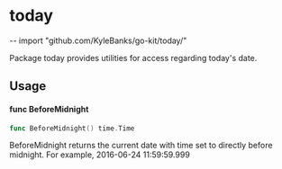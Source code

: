 # today
--
    import "github.com/KyleBanks/go-kit/today/"

Package today provides utilities for access regarding today's date.

## Usage

#### func  BeforeMidnight

```go
func BeforeMidnight() time.Time
```
BeforeMidnight returns the current date with time set to directly before
midnight. For example, 2016-06-24 11:59:59.999

